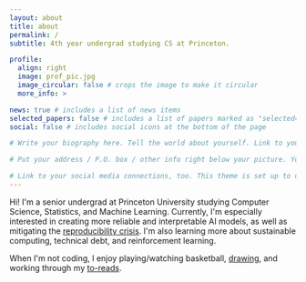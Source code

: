 ```yaml
---
layout: about
title: about
permalink: /
subtitle: 4th year undergrad studying CS at Princeton.

profile:
  align: right
  image: prof_pic.jpg
  image_circular: false # crops the image to make it circular
  more_info: >

news: true # includes a list of news items
selected_papers: false # includes a list of papers marked as "selected={true}"
social: false # includes social icons at the bottom of the page

# Write your biography here. Tell the world about yourself. Link to your favorite [subreddit](http://reddit.com). You can put a picture in, too. The code is already in, just name your picture `prof_pic.jpg` and put it in the `img/` folder.

# Put your address / P.O. box / other info right below your picture. You can also disable any of these elements by editing `profile` property of the YAML header of your `_pages/about.md`. Edit `_bibliography/papers.bib` and Jekyll will render your [publications page](/al-folio/publications/) automatically.

# Link to your social media connections, too. This theme is set up to use [Font Awesome icons](https://fontawesome.com/) and [Academicons](https://jpswalsh.github.io/academicons/), like the ones below. Add your Facebook, Twitter, LinkedIn, Google Scholar, or just disable all of them.
---
```


Hi! I'm a senior undergrad at Princeton University studying Computer Science, Statistics, and Machine Learning. Currently, I'm especially interested in creating more reliable and interpretable AI models, as well as mitigating the [reproducibility crisis](https://reproducible.cs.princeton.edu/). I'm also learning more about sustainable computing, technical debt, and reinforcement learning.

When I'm not coding, I enjoy playing/watching basketball, [drawing](https://www.youtube.com/watch?v=zP82Shm4WpY), and working through my [to-reads](https://www.goodreads.com/review/list/100007362?shelf=to-read).
